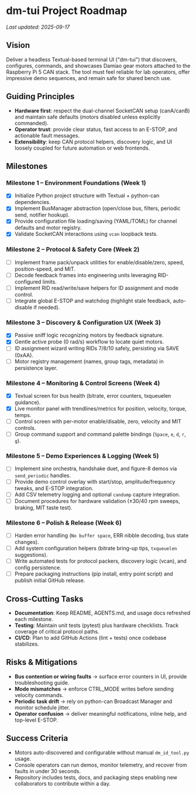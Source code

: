 # dm-tui Project Roadmap

_Last updated: 2025-09-17_

## Vision
Deliver a headless Textual-based terminal UI ("dm-tui") that discovers, configures, commands, and showcases Damiao gear motors attached to the Raspberry Pi 5 CAN stack. The tool must feel reliable for lab operators, offer impressive demo sequences, and remain safe for shared bench use.

## Guiding Principles
- **Hardware first**: respect the dual-channel SocketCAN setup (canA/canB) and maintain safe defaults (motors disabled unless explicitly commanded).
- **Operator trust**: provide clear status, fast access to an E-STOP, and actionable fault messages.
- **Extensibility**: keep CAN protocol helpers, discovery logic, and UI loosely coupled for future automation or web frontends.

## Milestones

### Milestone 1 – Environment Foundations (Week 1)
- [x] Initialize Python project structure with Textual + python-can dependencies.
- [x] Implement BusManager abstraction (open/close bus, filters, periodic send, notifier hookup).
- [x] Provide configuration file loading/saving (YAML/TOML) for channel defaults and motor registry.
- [x] Validate SocketCAN interactions using `vcan` loopback tests.

### Milestone 2 – Protocol & Safety Core (Week 2)
- [ ] Implement frame pack/unpack utilities for enable/disable/zero, speed, position-speed, and MIT.
- [ ] Decode feedback frames into engineering units leveraging RID-configured limits.
- [ ] Implement RID read/write/save helpers for ID assignment and mode control.
- [ ] Integrate global E-STOP and watchdog (highlight stale feedback, auto-disable if needed).

### Milestone 3 – Discovery & Configuration UX (Week 3)
- [x] Passive sniff logic recognizing motors by feedback signature.
- [x] Gentle active probe (0 rad/s) workflow to locate quiet motors.
- [ ] ID assignment wizard writing RIDs 7/8/10 safely, persisting via SAVE (0xAA).
- [ ] Motor registry management (names, group tags, metadata) in persistence layer.

### Milestone 4 – Monitoring & Control Screens (Week 4)
- [x] Textual screen for bus health (bitrate, error counters, txqueuelen guidance).
- [x] Live monitor panel with trendlines/metrics for position, velocity, torque, temps.
- [ ] Control screen with per-motor enable/disable, zero, velocity and MIT controls.
- [ ] Group command support and command palette bindings (`Space`, `e`, `d`, `r`, `g`).

### Milestone 5 – Demo Experiences & Logging (Week 5)
- [ ] Implement sine orchestra, handshake duet, and figure-8 demos via `send_periodic` handles.
- [ ] Provide demo control overlay with start/stop, amplitude/frequency tweaks, and E-STOP integration.
- [ ] Add CSV telemetry logging and optional `candump` capture integration.
- [ ] Document procedures for hardware validation (±30/40 rpm sweeps, braking, MIT taste test).

### Milestone 6 – Polish & Release (Week 6)
- [ ] Harden error handling (`No buffer space`, ERR nibble decoding, bus state changes).
- [ ] Add system configuration helpers (bitrate bring-up tips, `txqueuelen` suggestions).
- [ ] Write automated tests for protocol packers, discovery logic (vcan), and config persistence.
- [ ] Prepare packaging instructions (pip install, entry point script) and publish initial GitHub release.

## Cross-Cutting Tasks
- **Documentation**: Keep README, AGENTS.md, and usage docs refreshed each milestone.
- **Testing**: Maintain unit tests (pytest) plus hardware checklists. Track coverage of critical protocol paths.
- **CI/CD**: Plan to add GitHub Actions (lint + tests) once codebase stabilizes.

## Risks & Mitigations
- **Bus contention or wiring faults** → surface error counters in UI, provide troubleshooting guide.
- **Mode mismatches** → enforce CTRL_MODE writes before sending velocity commands.
- **Periodic task drift** → rely on python-can Broadcast Manager and monitor schedule jitter.
- **Operator confusion** → deliver meaningful notifications, inline help, and top-level E-STOP.

## Success Criteria
- Motors auto-discovered and configurable without manual `dm_id_tool.py` usage.
- Console operators can run demos, monitor telemetry, and recover from faults in under 30 seconds.
- Repository includes tests, docs, and packaging steps enabling new collaborators to contribute within a day.
